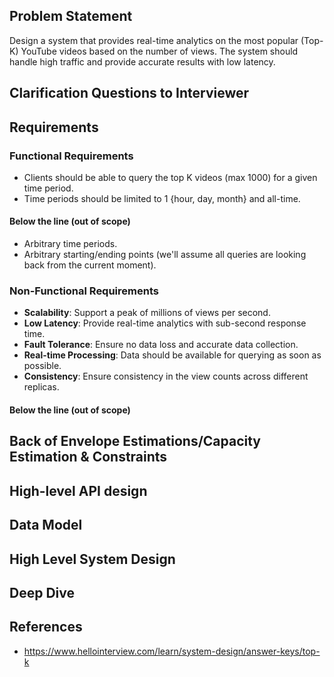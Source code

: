 ## Problem Statement
Design a system that provides real-time analytics on the most popular (Top-K) YouTube videos based on the number of views. The system should handle high traffic and provide accurate results with low latency.

## Clarification Questions to Interviewer 

## Requirements
### Functional Requirements
* Clients should be able to query the top K videos (max 1000) for a given time period.
* Time periods should be limited to 1 {hour, day, month} and all-time.
#### Below the line (out of scope)
* Arbitrary time periods.
* Arbitrary starting/ending points (we'll assume all queries are looking back from the current moment).
### Non-Functional Requirements
- **Scalability**: Support a peak of millions of views per second.
- **Low Latency**: Provide real-time analytics with sub-second response time.
- **Fault Tolerance**: Ensure no data loss and accurate data collection.
- **Real-time Processing**: Data should be available for querying as soon as possible.
- **Consistency**: Ensure consistency in the view counts across different replicas.
#### Below the line (out of scope)

## Back of Envelope Estimations/Capacity Estimation & Constraints
## High-level API design 
## Data Model
## High Level System Design
## Deep Dive
## References
* https://www.hellointerview.com/learn/system-design/answer-keys/top-k